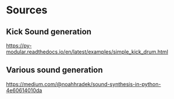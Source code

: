 # Sources

## Kick Sound generation
https://py-modular.readthedocs.io/en/latest/examples/simple_kick_drum.html

## Various sound generation
https://medium.com/@noahhradek/sound-synthesis-in-python-4e60614010da
